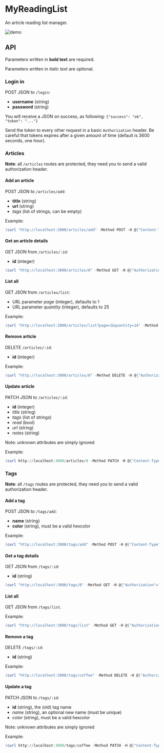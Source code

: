 # MyReadingList

An article reading list manager.

![demo](demo.gif)

## API

Parameters written in **bold text** are required.

Parameters written in *italic text* are optional.

### Login in

POST JSON to `/login`:
- **username** (string)
- **password** (string)

You will receive a JSON on success, as following: `{"success": "ok", "token": "..."}`

Send the token to every other request in a basic `Authorization` header. Be careful that tokens expires after a given amount of time (default is 3600 seconds, one hour).

### Articles

**Note**: all `/articles` routes are protected, they need you to send a valid authorization header.

#### Add an article

POST JSON to `/articles/add`:
- **title** (string)
- **url** (string)
- *tags* (list of strings, can be empty)

Example:
```powershell
(curl "http://localhost:3000/articles/add" -Method POST -H @{"Content-Type"="application/json"; "Authorization"="Basic token..."} -Body '{"title": "hello", "url": "https://google.com", "tags": []}').Content
```

#### Get an article details

GET JSON from `/articles/:id`:
- **id** (integer)

```powershell
(curl "http://localhost:3000/articles/0" -Method GET -H @{"Authorization"="Basic token..."}).Content
```

#### List all

GET JSON from `/articles/list`:
- URL parameter *page* (integer), defaults to 1
- URL parameter *quantity* (integer), defaults to 25

Example:
```powershell
(curl "http://localhost:3000/articles/list?page=1&quantity=14" -Method GET -H @{"Authorization"="Basic token..."}).Content
```

#### Remove article

DELETE `/articles/:id`:
- **id** (integer)

Example:
```powershell
(curl "http://localhost:3000/articles/0" -Method DELETE -H @{"Authorization"="Basic token..."}).Content
```

#### Update article

PATCH JSON to `/articles/:id`:
- **id** (integer)
- *title* (string)
- *tags* (list of strings)
- *read* (bool)
- *url* (string)
- *notes* (string)

Note: unknown attributes are simply ignored

Example:
```powershell
(curl http://localhost:3000/articles/0 -Method PATCH -H @{"Content-Type"="application/json"; "Authorization"="Basic token..."} -Body '{"not_an_attribute": "hello", "read": true}').Content
```

### Tags

**Note**: all `/tags` routes are protected, they need you to send a valid authorization header.

#### Add a tag

POST JSON to `/tags/add`:
- **name** (string)
- **color** (string), must be a valid hexcolor

Example:
```powershell
(curl "http://localhost:3000/tags/add" -Method POST -H @{"Content-Type"="application/json"; "Authorization"="Basic token..."} -Body '{"name": "foo", "color": "012345"}').Content
```

#### Get a tag details

GET JSON from `/tags/:id`:
- **id** (string)

```powershell
(curl "http://localhost:3000/tags/0" -Method GET -H @{"Authorization"="Basic token..."}).Content
```

#### List all

GET JSON from `/tags/list`.

Example:
```powershell
(curl "http://localhost:3000/tags/list" -Method GET -H @{"Authorization"="Basic token..."}).Content
```

#### Remove a tag

DELETE `/tags/:id`:
- **id** (string)

Example:
```powershell
(curl "http://localhost:3000/tags/coffee" -Method DELETE -H @{"Authorization"="Basic token..."}).Content
```

#### Update a tag

PATCH JSON to `/tags/:id`:
- **id** (string), the (old) tag name
- *name* (string), an optional new name (must be unique)
- *color* (string), must be a valid hexcolor

Note: unknown attributes are simply ignored

Example:
```powershell
(curl http://localhost:3000/tags/coffee -Method PATCH -H @{"Content-Type"="application/json"; "Authorization"="Basic token..."} -Body '{"not_an_attribute": "hello", "color": "ff0000"}').Content
```
